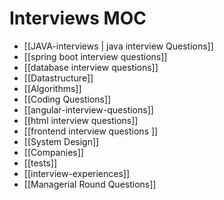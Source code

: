 # Interviews MOC

- [[JAVA-interviews | java interview Questions]]
- [[spring boot interview questions]]
- [[database interview questions]]
- [[Datastructure]]
- [[Algorithms]]
- [[Coding Questions]]
- [[angular-interview-questions]]
- [[html interview questions]]
- [[frontend interview questions ]]
- [[System Design]]
- [[Companies]]
- [[tests]]
- [[interview-experiences]]
- [[Managerial Round Questions]]